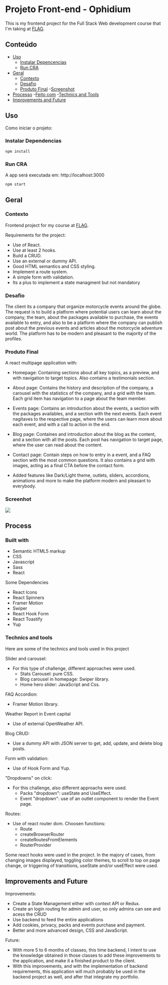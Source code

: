# Projeto Front-end - Ophidium

This is my frontend project for the Full Stack Web development course that I'm taking at [FLAG](https://flag.pt/curso/full-stack-web-developer).

## Conteúdo

- [Uso](#uso)
  - [Instalar Depencencias](#instalar-dependencias)
  - [Run CRA](#run-CRA)
- [Geral](#geral)
  - [Contexto](#contexto)
  - [Desafio](#desafio)
  - [Produto Final](#produto-final) -[Screenshot](#screenshot)
- [Processo](#processo) -[Feito com](#feito-com) -[Technics and Tools](#technics-and-tools)
- [Improvements and Future](#imporvements-and-future)

## Uso

Como iniciar o projeto:

### Instalar Dependencias

`npm install`

### Run CRA

A app será executada em: http://localhost:3000

`npm start`

## Geral

### Contexto

Frontend project for my course at [FLAG](https://https://flag.pt/curso/full-stack-web-developer).

Requirements for the project:
- Use of React.
- Use at least 2 hooks.
- Build a CRUD.
- Use an external or dummy API.
- Good HTML semantics and CSS styling.
- Implement a route system.
- A simple form with validation.
- Its a plus to implement a state managment but not mandatory
  

### Desafio

The client its a company that organize motorcycle events around the globe.
The request is to build a platform where potential users can learn about the company, the team, about the packages available to purchase, the events available to entry, and also to be a platform where the company can publish post about the previous events and articles about the motorcycle adventure world.
The platform has to be modern and pleasant to the majority of the profiles.


### Produto Final

A react multipage application with:

- Homepage: Containing sections about all key topics, as a preview, and with navigation to target topics. Also contains a testimonials section.
  
- About page: Contains the history and description of the company, a carousel with the statistics of the company, and a grid with the team. Each grid item has navigation to a page about the team member.
  
- Events page: Contains an introduction about the events, a section with the packages availables, and a section with the next events. Each event nagitaves to the respective page, where the users can learn more about each event, and with a call to action in the end.

- Blog page: Containes and introduction about the blog as the content, and a section with all the posts. Each post has navigation to target page, where the user can read about the content.

- Contact page: Contain steps on how to entry in a event, and a FAQ section with the most common questions. It also contains a grid with images, acting as a final CTA before the contact form.

- Added features like Dark/Light theme, outlets, sliders, accordions, animations and more to make the platform modern and pleasant to everybody.
  

### Screenhot

![]([../meu_projeto/src/assets/images/screenshot.png](https://github.com/thiago-dpz/FRONTEND-PROJECT/blob/main/src/assets/images/screenshot.png))

## Process

### Built with

- Semantic HTML5 markup
- CSS
- Javascript
- Sass
- React
  

Some Dependencies
- React Icons
- React Spinners
- Framer Motion
- Swiper
- React Hook Form
- React Toastify
- Yup
  

### Technics and tools

Here are some of the technics and tools used in this project

Slider and carousel:
- For this type of challenge, different approaches were used.
  - Stats Carousel: pure CSS.
  - Blog carousel in homepage: Swiper library.
  - Home hero slider: JavaScript and Css.
    

FAQ Accordion:
- Framer Motion library.
  
Weather Report in Event capital
- Use of external OpenWeather API.
  
Blog CRUD:
- Use a dummy API with JSON server to get, add, update, and delete blog posts.
  
Form with validation:
- Use of Hook Form and Yup.
  

"Dropdowns" on click:
- For this challenge, also different approachs were used.
  - Packs "dropdown": useState and UseEffect.
  - Event "dropdown": use of an outlet component to render the Event page.
    

Routes:
- Use of react router dom. Choosen functions:
  - Route
  - createBrowserRouter
  - createRoutesFromElements
  - RouterProvider

Some react hooks were used in the project.
In the majory of cases, from changing images displayed, toggling color themes, to scroll to top on page change, or triggering of transitions, useState and/or useEffect were used.


## Improvements and Future

Improvements:
- Create a State Management either with context API or Redux.
- Create an login routing for admin and user, so only admins can see and acess the CRUD
- Use backend to feed the entire applications
- Add cookies, privacy, packs and events purchase and payment.
- Better and more advanced design, CSS and JavaScript.
  

Future:
- With more 5 to 6 months of classes, this time backend, I intent to use the knowledge obtained in those classes to add these improvements to the application, and make it a finished product to the client.
- With this improvements, and with the implementation of backend requirements, this application will much probably be used in the backend project as well, and after that integrate my portfolio.
